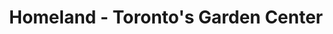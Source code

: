 ---
title: "Homeland - Toronto's Garden Center"
url: /toronto/homeland-torontos-garden-center/
shop: garden centre
---